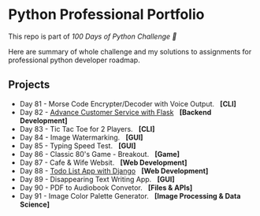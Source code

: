 # Python Professional Portfolio

This repo is part of <i>100 Days of Python Challenge 🐍</i>

Here are summary of whole challenge and my solutions to assignments for professional python developer roadmap.

## Projects
<ul>
  <li> Day 81 - Morse Code Encrypter/Decoder with Voice Output. &nbsp;&nbsp;<b>[CLI]</b> </li>
  <li> Day 82 - <a href="https://github.com/Jubiko31/rest-api-advance-flask" target="_blank">Advance Customer Service with Flask</a>  &nbsp;&nbsp;<b>[Backend Development]</b> </li>
  <li> Day 83 - Tic Tac Toe for 2 Players. &nbsp;&nbsp;<b>[CLI]</b> </li>
  <li> Day 84 - Image Watermarking. &nbsp;&nbsp;<b>[GUI]</b> </li>
  <li> Day 85 - Typing Speed Test. &nbsp;&nbsp;<b>[GUI]</b> </li>
  <li> Day 86 - Classic 80's Game - Breakout. &nbsp;&nbsp;<b>[Game]</b> </li>
  <li> Day 87 - Cafe & Wife Websit. &nbsp;&nbsp;<b>[Web Development]</b> </li>
  <li> Day 88 - <a href="https://github.com/Jubiko31/advance-todo-app-django" target="_blank">Todo List App with Django</a>  &nbsp;&nbsp;<b>[Web Development]</b> </li>
  <li> Day 89 - Disappearing Text Writing App. &nbsp;&nbsp;<b>[GUI]</b> </li>
  <li> Day 90 - PDF to Audiobook Convetor. &nbsp;&nbsp;<b>[Files & APIs]</b> </li>
  <li> Day 91 - Image Color Palette Generator. &nbsp;&nbsp;<b>[Image Processing & Data Science]</b> </li>
</ul>


